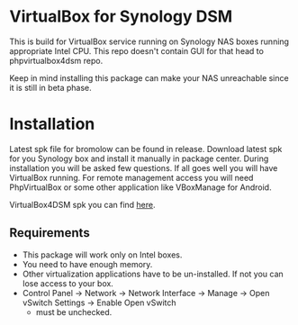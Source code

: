 # VirtualBox for Synology DSM

This is build for VirtualBox service running on Synology NAS boxes running appropriate Intel CPU. This repo doesn't contain GUI for that head to phpvirtualbox4dsm repo.

Keep in mind installing this package can make your NAS unreachable since it is still in beta phase.

# Installation

Latest spk file for bromolow can be found in release. Download latest spk for you Synology box and
install it manually in package center. During installation you will be asked few questions. If all 
goes well you will have VirtualBox running. For remote management access you will need PhpVirtualBox
or some other application like VBoxManage for Android.

VirtualBox4DSM spk you can find [here](/seba76/virtualbox4dsm/releases).

## Requirements
- This package will work only on Intel boxes.
- You need to have enough memory.
- Other virtualization applications have to be un-installed. If not you can lose access to your box.
- Control Panel -> Network -> Network Interface -> Manage -> Open vSwitch Settings -> Enable Open vSwitch 
	- must be unchecked.
